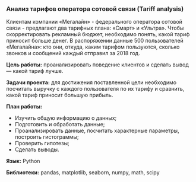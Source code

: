 ### Анализ тарифов оператора сотовой связи (Tariff analysis)

Клиентам компании «Мегалайн» - федерального оператора сотовой связи - предлагают два тарифных плана: «Смарт» и «Ультра». Чтобы скорректировать рекламный бюджет, необходимо понять, какой тариф приносит больше денег.
В распоряжении данные 500 пользователей «Мегалайна»: кто они, откуда, каким тарифом пользуются, сколько звонков и сообщений каждый отправил за 2018 год. 
    
**Цель работы:** проанализировать поведение клиентов и сделать вывод — какой тариф лучше.

**Задачи проекта:** для достижения поставленной цели необходимо посчитать выручку с каждого пользователя по их тарифу и сравнить, какой тариф приносит большую прибыль.
  
**План работы:**

* Изучить общую информацию о данных;
* Подготовить и обработать данные;
* Проанализировать данные, посчитать характерные параметры, построить гистограммы;
* Проверить гипотезы;
* Сделать выводы.

**Язык:** Python

**Библиотеки:** pandas, matplotlib, seaborn, numpy, math, scipy
